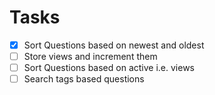 # Tasks
- [x] Sort Questions based on newest and oldest
- [ ] Store views and increment them
- [ ] Sort Questions based on active i.e. views
- [ ] Search tags based questions